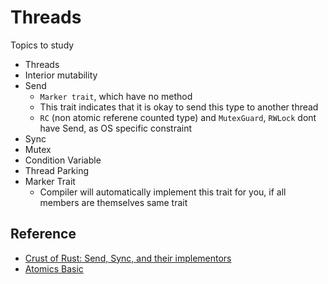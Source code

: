 # Threads

Topics to study
- Threads
- Interior mutability
- Send
    - `Marker trait`, which have no method
    - This trait indicates that it is okay to send this type to another thread
    - `RC` (non atomic referene counted type) and `MutexGuard`, `RWLock` dont have Send, as OS specific constraint
- Sync
- Mutex
- Condition Variable
- Thread Parking
- Marker Trait
    - Compiler will automatically implement this trait for you, if all members are themselves same trait

## Reference
- [Crust of Rust: Send, Sync, and their implementors](https://youtu.be/yOezcP-XaIw)
- [Atomics Basic](https://marabos.nl/atomics/basics.html)